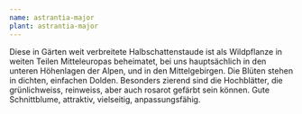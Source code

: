 ```yaml
---
name: astrantia-major
plant: astrantia-major
---
```


Diese in Gärten weit verbreitete Halbschattenstaude ist als Wildpflanze in
weiten Teilen Mitteleuropas beheimatet, bei uns hauptsächlich in den unteren
Höhenlagen der Alpen, und in den Mittelgebirgen. Die Blüten stehen in dichten,
einfachen Dolden. Besonders zierend sind die Hochblätter, die grünlichweiss,
reinweiss, aber auch rosarot gefärbt sein können. Gute Schnittblume, attraktiv,
vielseitig, anpassungsfähig.
